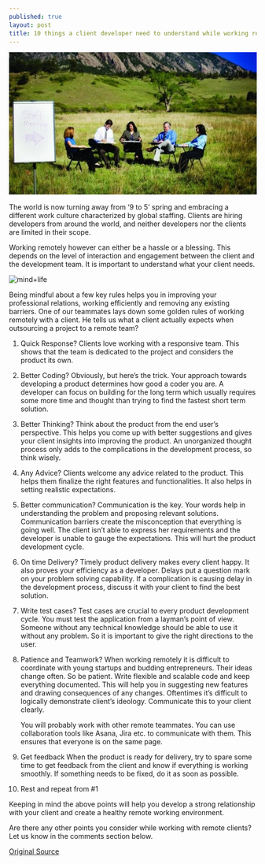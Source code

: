 ```yaml
---
published: true
layout: post
title: 10 things a client developer need to understand while working remotely 
---
```



![Staff Meeting](/images/0.jpeg#center "Staff Meeting")

The world is now turning away from ‘9 to 5’ spring and embracing a different work culture characterized by global staffing. Clients are hiring developers from around the world, and neither developers nor the clients are limited in their scope.

Working remotely however can either be a hassle or a blessing. This depends on the level of interaction and engagement between the client and the development team. It is important to understand what your client needs.

![mind+life](https://media.licdn.com/dms/image/C4E12AQG3ONOiJNsLfQ/article-inline_image-shrink_1000_1488/0?e=1574294400&v=beta&t=VYXsLnb1EnrWbav57KToIqtuYENnuT5HGsxDs7jhdkQ#center)


Being mindful about a few key rules helps you in improving your professional relations, working efficiently and removing any existing barriers. One of our teammates lays down some golden rules of working remotely with a client. He tells us what a client actually expects when outsourcing a project to a remote team?



1. Quick Response?
    Clients love working with a responsive team. This shows that the team is dedicated to the project and considers the product its own.

2. Better Coding?
    Obviously, but here’s the trick. Your approach towards developing a product determines how good a coder you are. A developer can focus on building for the long term which usually requires some more time and thought than trying to find the fastest short term solution.

3. Better Thinking?
   Think about the product from the end user’s perspective. This helps you come up with better suggestions and gives your client insights into improving the product. An unorganized thought process only adds to the complications in the development process, so think wisely.

4. Any Advice?
    Clients welcome any advice related to the product. This helps them finalize the right features and functionalities. It also helps in setting realistic expectations.

5. Better communication?
   Communication is the key. Your words help in understanding the problem and proposing relevant solutions. Communication barriers create the misconception that everything is going well. The client isn’t able to express her requirements and the developer is unable to gauge the expectations. This will hurt the product development cycle.

6. On time Delivery?
   Timely product delivery makes every client happy. It also proves your efficiency as a developer. Delays put a question mark on your problem solving capability. If a complication is causing delay in the development process, discuss it with your client to find the best solution.

7. Write test cases?
   Test cases are crucial to every product development cycle. You must test the application from a layman’s point of view. Someone without any technical knowledge should be able to use it without any problem. So it is important to give the right directions to the user.

8. Patience and Teamwork?
   When working remotely it is difficult to coordinate with young startups and budding entrepreneurs. Their ideas change often. So be patient.
   Write flexible and scalable code and keep everything documented. This will help you in suggesting new features and drawing consequences of any changes. Oftentimes it’s difficult to logically demonstrate client’s ideology. Communicate this to your client clearly.

   You will probably work with other remote teammates. You can use collaboration tools like Asana, Jira etc. to communicate with them. This ensures that everyone is on the same page.

9. Get feedback
    When the product is ready for delivery, try to spare some time to get feedback from the client and know if everything is working smoothly. If something needs to be fixed, do it as soon as possible.

10. Rest and repeat from #1
    


Keeping in mind the above points will help you develop a strong relationship with your client and create a healthy remote working environment.

Are there any other points you consider while working with remote clients? Let us know in the comments section below.
   

[Original Source](https://www.linkedin.com/pulse/20141113034206-205798158-10-things-a-client-developer-need-to-understand-while-working-remotely/)